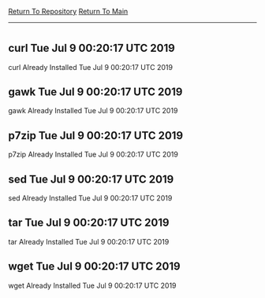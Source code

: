 [Return To Repository](https://github.com/deathbybandaid/piholeparser/)
[Return To Main](https://github.com/deathbybandaid/piholeparser/blob/master/RecentRunLogs/Mainlog.md)
____________________________________
# 
## curl Tue Jul 9 00:20:17 UTC 2019
curl Already Installed Tue Jul 9 00:20:17 UTC 2019
## gawk Tue Jul 9 00:20:17 UTC 2019
gawk Already Installed Tue Jul 9 00:20:17 UTC 2019
## p7zip Tue Jul 9 00:20:17 UTC 2019
p7zip Already Installed Tue Jul 9 00:20:17 UTC 2019
## sed Tue Jul 9 00:20:17 UTC 2019
sed Already Installed Tue Jul 9 00:20:17 UTC 2019
## tar Tue Jul 9 00:20:17 UTC 2019
tar Already Installed Tue Jul 9 00:20:17 UTC 2019
## wget Tue Jul 9 00:20:17 UTC 2019
wget Already Installed Tue Jul 9 00:20:17 UTC 2019
